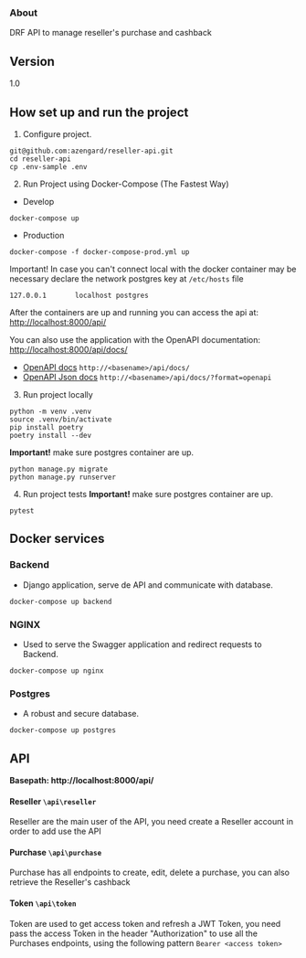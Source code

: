 ### About

DRF API to manage reseller's purchase and cashback

## Version
1.0

## How set up and run the project

1. Configure project.
```console
git@github.com:azengard/reseller-api.git
cd reseller-api
cp .env-sample .env
```

2. Run Project using Docker-Compose (The Fastest Way)
* Develop
```console
docker-compose up
```

* Production
```console
docker-compose -f docker-compose-prod.yml up
```

Important!
In case you can't connect local with the docker container may be necessary declare the network postgres key at `/etc/hosts` file
```
127.0.0.1       localhost postgres
```

After the containers are up and running you can access the api at: [http://localhost:8000/api/](http://localhost:8000/api/)

You can also use the application with the OpenAPI documentation:
[http://localhost:8000/api/docs/](http://localhost:8000/api/docs/)

* [OpenAPI docs](http://localhost:8000/api/docs) `http://<basename>/api/docs/`
* [OpenAPI Json docs](http://localhost:8000/docs.json) `http://<basename>/api/docs/?format=openapi`


3. Run project locally
```console
python -m venv .venv
source .venv/bin/activate
pip install poetry
poetry install --dev
```

**Important!** make sure postgres container are up.
```console
python manage.py migrate
python manage.py runserver
```

4. Run project tests
**Important!** make sure postgres container are up.
```console
pytest
```

## Docker services

### Backend
* Django application, serve de API and communicate with database.
```console
docker-compose up backend
```

### NGINX
* Used to serve the Swagger application and redirect requests to Backend.
```console
docker-compose up nginx
```

### Postgres
* A robust and secure database.
```console
docker-compose up postgres
```

## API
**Basepath: http://localhost:8000/api/**

#### Reseller `\api\reseller`
Reseller are the main user of the API, you need create a Reseller account in order to add use the API

#### Purchase `\api\purchase`
Purchase has all endpoints to create, edit, delete a purchase, you can also retrieve the Reseller's cashback

#### Token `\api\token`
Token are used to get access token and refresh a JWT Token, you need pass the access Token in the 
header "Authorization" to use all the Purchases endpoints, using the following pattern `Bearer <access token>`
